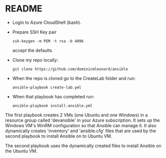 # README

* Login to Azure CloudShell (bash).

* Prepare SSH Key pair

    `ssh-keygen -m PEM -t rsa -b 4096`

    accept the defaults

* Clone my repo locally:

    `git clone https://github.com/dominicmleonard/ansible`

* When the repo is cloned go to the CreateLab folder and run:

    `ansible-playbook create-lab.yml`

* When that playbook has completed run:

    `ansible-playbook install-ansible.yml`

The first playbook creates 2 VMs (one Ubuntu and one Windows) in a resource group called 'devansible' in your Azure subscription.  It sets up the Windows VM's WinRM configuration so that Ansible can manage it.  It also dynamically creates 'inventory' and 'ansible.cfg' files that are used by the second playbook to install Ansible on to Ubuntu VM.

The second playbook uses the dynamically created files to install Ansible on the Ubuntu VM.
